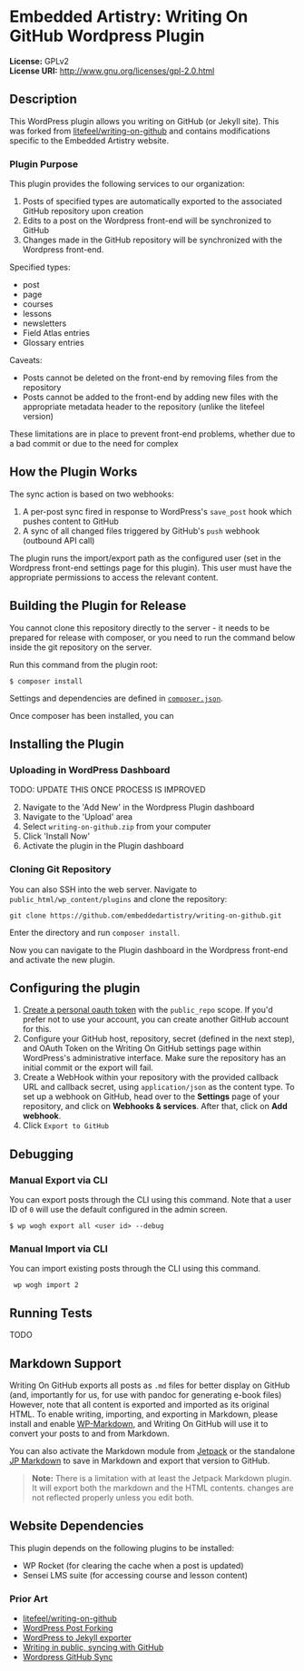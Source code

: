 # Embedded Artistry: Writing On GitHub Wordpress Plugin

**License:** GPLv2  
**License URI:** http://www.gnu.org/licenses/gpl-2.0.html  

## Description

This WordPress plugin allows you writing on GitHub (or Jekyll site). This was forked from [litefeel/writing-on-github](https://github.com/litefeel/writing-on-github) and contains modifications specific to the Embedded Artistry website.

### Plugin Purpose

This plugin provides the following services to our organization:

1. Posts of specified types are automatically exported to the associated GitHub repository upon creation
2. Edits to a post on the Wordpress front-end will be synchronized to GitHub
3. Changes made in the GitHub repository will be synchronized with the Wordpress front-end.

Specified types:

- post
- page
- courses
- lessons
- newsletters
- Field Atlas entries
- Glossary entries

Caveats:

- Posts cannot be deleted on the front-end by removing files from the repository
- Posts cannot be added to the front-end by adding new files with the appropriate metadata header to the repository (unlike the litefeel version)

These limitations are in place to prevent front-end problems, whether due to a bad commit or due to the need for complex 

## How the Plugin Works

The sync action is based on two webhooks:

1. A per-post sync fired in response to WordPress's `save_post` hook which pushes content to GitHub
2. A sync of all changed files triggered by GitHub's `push` webhook (outbound API call)

The plugin runs the import/export path as the configured user (set in the Wordpress front-end settings page for this plugin). This user must have the appropriate permissions to access the relevant content.

## Building the Plugin for Release

You cannot clone this repository directly to the server - it needs to be prepared for release with composer, or you need to run the command below inside the git repository on the server. 

Run this command from the plugin root:

```
$ composer install
```

Settings and dependencies are defined in [`composer.json`](composer.json).

Once composer has been installed, you can 

## Installing the Plugin

### Uploading in WordPress Dashboard ###

TODO: UPDATE THIS ONCE PROCESS IS IMPROVED

2. Navigate to the 'Add New' in the Wordpress Plugin dashboard
3. Navigate to the 'Upload' area
4. Select `writing-on-github.zip` from your computer
5. Click 'Install Now'
6. Activate the plugin in the Plugin dashboard

### Cloning Git Repository

You can also SSH into the web server. Navigate to `public_html/wp_content/plugins` and clone the repository:

```
git clone https://github.com/embeddedartistry/writing-on-github.git
```

Enter the directory and run `composer install`. 

Now you can navigate to the Plugin dashboard in the Wordpress front-end and activate the new plugin.

## Configuring the plugin ###

1. [Create a personal oauth token](https://github.com/settings/tokens/new) with the `public_repo` scope. If you'd prefer not to use your account, you can create another GitHub account for this.
2. Configure your GitHub host, repository, secret (defined in the next step),  and OAuth Token on the Writing On GitHub settings page within WordPress's administrative interface. Make sure the repository has an initial commit or the export will fail.
3. Create a WebHook within your repository with the provided callback URL and callback secret, using `application/json` as the content type. To set up a webhook on GitHub, head over to the **Settings** page of your repository, and click on **Webhooks & services**. After that, click on **Add webhook**.
4. Click `Export to GitHub`

## Debugging

### Manual Export via CLI

You can export posts through the CLI using this command. Note that a user ID of `0` will use the default configured in the admin screen.

```
$ wp wogh export all <user id> --debug
```

### Manual Import via CLI

You can import existing posts through the CLI using this command.

```
 wp wogh import 2
```

## Running Tests

TODO

## Markdown Support ###

Writing On GitHub exports all posts as `.md` files for better display on GitHub (and, importantly for us, for use with pandoc for generating e-book files) However, note that all content is exported and imported as its original HTML. To enable writing, importing, and exporting in Markdown, please install and enable [WP-Markdown](https://wordpress.org/plugins/wp-markdown/), and Writing On GitHub will use it to convert your posts to and from Markdown.

You can also activate the Markdown module from [Jetpack](https://wordpress.org/plugins/jetpack/) or the standalone [JP Markdown](https://wordpress.org/plugins/jetpack-markdown/) to save in Markdown and export that version to GitHub. 

> **Note:** There is a limitation with at least the Jetpack Markdown plugin. It will export both the markdown and the HTML contents. changes are not reflected properly unless you edit both.
> 
## Website Dependencies

This plugin depends on the following plugins to be installed:

- WP Rocket (for clearing the cache when a post is updated)
- Sensei LMS suite (for accessing course and lesson content)

### Prior Art ###

* [litefeel/writing-on-github](https://github.com/litefeel/writing-on-github)
* [WordPress Post Forking](https://github.com/post-forking/post-forking)
* [WordPress to Jekyll exporter](https://github.com/benbalter/wordpress-to-jekyll-exporter)
* [Writing in public, syncing with GitHub](https://konklone.com/post/writing-in-public-syncing-with-github)
* [Wordpress GitHub Sync](https://github.com/mAAdhaTTah/wordpress-github-sync)
